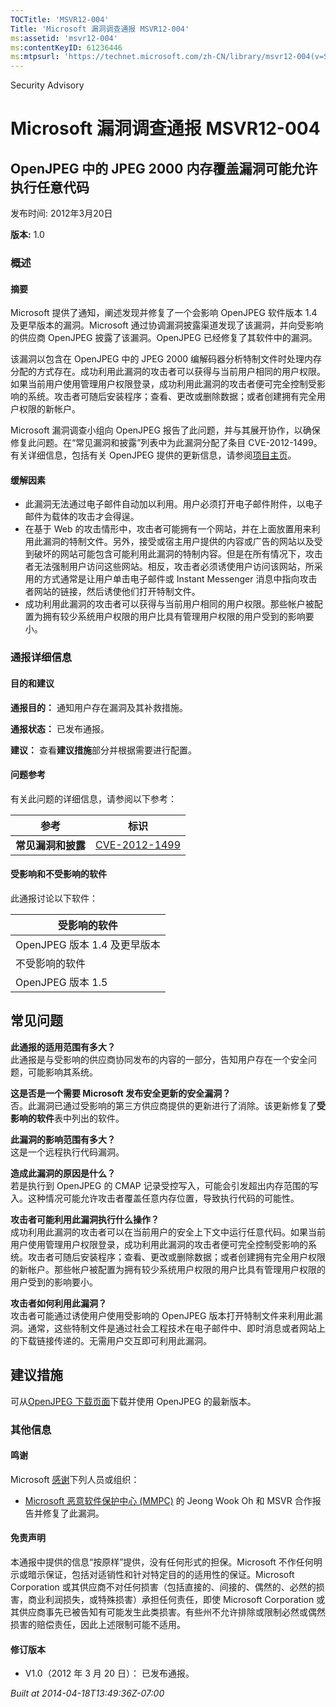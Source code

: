 ```yaml
---
TOCTitle: 'MSVR12-004'
Title: 'Microsoft 漏洞调查通报 MSVR12-004'
ms:assetid: 'msvr12-004'
ms:contentKeyID: 61236446
ms:mtpsurl: 'https://technet.microsoft.com/zh-CN/library/msvr12-004(v=Security.10)'
---
```


Security Advisory

Microsoft 漏洞调查通报 MSVR12-004
=================================

OpenJPEG 中的 JPEG 2000 内存覆盖漏洞可能允许执行任意代码
--------------------------------------------------------

发布时间: 2012年3月20日

**版本:** 1.0

### 概述

#### 摘要

Microsoft 提供了通知，阐述发现并修复了一个会影响 OpenJPEG 软件版本 1.4 及更早版本的漏洞。Microsoft 通过协调漏洞披露渠道发现了该漏洞，并向受影响的供应商 OpenJPEG 披露了该漏洞。OpenJPEG 已经修复了其软件中的漏洞。

该漏洞以包含在 OpenJPEG 中的 JPEG 2000 编解码器分析特制文件时处理内存分配的方式存在。成功利用此漏洞的攻击者可以获得与当前用户相同的用户权限。如果当前用户使用管理用户权限登录，成功利用此漏洞的攻击者便可完全控制受影响的系统。攻击者可随后安装程序；查看、更改或删除数据；或者创建拥有完全用户权限的新帐户。

Microsoft 漏洞调查小组向 OpenJPEG 报告了此问题，并与其展开协作，以确保修复此问题。在“常见漏洞和披露”列表中为此漏洞分配了条目 CVE-2012-1499。有关详细信息，包括有关 OpenJPEG 提供的更新信息，请参阅[项目主页](http://code.google.com/p/openjpeg/)。

#### 缓解因素

-   此漏洞无法通过电子邮件自动加以利用。用户必须打开电子邮件附件，以电子邮件为载体的攻击才会得逞。
-   在基于 Web 的攻击情形中，攻击者可能拥有一个网站，并在上面放置用来利用此漏洞的特制文件。另外，接受或宿主用户提供的内容或广告的网站以及受到破坏的网站可能包含可能利用此漏洞的特制内容。但是在所有情况下，攻击者无法强制用户访问这些网站。相反，攻击者必须诱使用户访问该网站，所采用的方式通常是让用户单击电子邮件或 Instant Messenger 消息中指向攻击者网站的链接，然后诱使他们打开特制文件。
-   成功利用此漏洞的攻击者可以获得与当前用户相同的用户权限。那些帐户被配置为拥有较少系统用户权限的用户比具有管理用户权限的用户受到的影响要小。

### 通报详细信息

#### 目的和建议

**通报目的：** 通知用户存在漏洞及其补救措施。

**通报状态：** 已发布通报。

**建议：** 查看**建议措施**部分并根据需要进行配置。

#### 问题参考

有关此问题的详细信息，请参阅以下参考：

| 参考               | 标识                                                                             |
|--------------------|----------------------------------------------------------------------------------|
| **常见漏洞和披露** | [CVE-2012-1499](http://www.cve.mitre.org/cgi-bin/cvename.cgi?name=cve-2012-1499) |

#### 受影响和不受影响的软件

此通报讨论以下软件：

| 受影响的软件                 |
|------------------------------|
| OpenJPEG 版本 1.4 及更早版本 |
| 不受影响的软件               |
| OpenJPEG 版本 1.5            |

常见问题
--------


**此通报的适用范围有多大？**  
此通报是与受影响的供应商协同发布的内容的一部分，告知用户存在一个安全问题，可能影响其系统。

**这是否是一个需要 Microsoft 发布安全更新的安全漏洞？**  
否。此漏洞已通过受影响的第三方供应商提供的更新进行了消除。该更新修复了**受影响的软件**表中列出的软件。

**此漏洞的影响范围有多大？**  
这是一个远程执行代码漏洞。

**造成此漏洞的原因是什么？**  
若是执行到 OpenJPEG 的 CMAP 记录受控写入，可能会引发超出内存范围的写入。这种情况可能允许攻击者覆盖任意内存位置，导致执行代码的可能性。

**攻击者可能利用此漏洞执行什么操作？**  
成功利用此漏洞的攻击者可以在当前用户的安全上下文中运行任意代码。如果当前用户使用管理用户权限登录，成功利用此漏洞的攻击者便可完全控制受影响的系统。攻击者可随后安装程序；查看、更改或删除数据；或者创建拥有完全用户权限的新帐户。那些帐户被配置为拥有较少系统用户权限的用户比具有管理用户权限的用户受到的影响要小。

**攻击者如何利用此漏洞？**  
攻击者可能通过诱使用户使用受影响的 OpenJPEG 版本打开特制文件来利用此漏洞。通常，这些特制文件是通过社会工程技术在电子邮件中、即时消息或者网站上的下载链接传递的。无需用户交互即可利用此漏洞。

建议措施
--------


可从[OpenJPEG 下载页面](http://code.google.com/p/openjpeg/downloads/list)下载并使用 OpenJPEG 的最新版本。

### 其他信息

#### 鸣谢

Microsoft [感谢](http://go.microsoft.com/fwlink/?linkid=21127)下列人员或组织：

-   [Microsoft 恶意软件保护中心 (MMPC)](http://www.microsoft.com/security/portal/) 的 Jeong Wook Oh 和 MSVR 合作报告并修复了此漏洞。

#### 免责声明

本通报中提供的信息“按原样”提供，没有任何形式的担保。Microsoft 不作任何明示或暗示保证，包括对适销性和针对特定目的的适用性的保证。Microsoft Corporation 或其供应商不对任何损害（包括直接的、间接的、偶然的、必然的损害，商业利润损失，或特殊损害）承担任何责任，即使 Microsoft Corporation 或其供应商事先已被告知有可能发生此类损害。有些州不允许排除或限制必然或偶然损害的赔偿责任，因此上述限制可能不适用。

#### 修订版本

-   V1.0（2012 年 3 月 20 日）： 已发布通报。

*Built at 2014-04-18T13:49:36Z-07:00*
